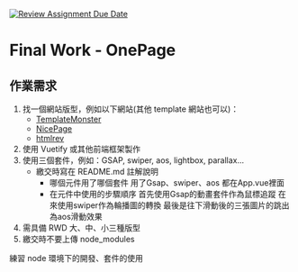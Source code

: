 [![Review Assignment Due Date](https://classroom.github.com/assets/deadline-readme-button-22041afd0340ce965d47ae6ef1cefeee28c7c493a6346c4f15d667ab976d596c.svg)](https://classroom.github.com/a/aMHx-K_k)
# Final Work - OnePage

## 作業需求

1. 找一個網站版型，例如以下網站(其他 template 網站也可以)：
   - [TemplateMonster](https://www.templatemonster.com/)
   - [NicePage](https://nicepage.com/)
   - [htmlrev](https://htmlrev.com/)
2. 使用 Vuetify 或其他前端框架製作
3. 使用三個套件，例如：GSAP, swiper, aos, lightbox, parallax...
   - 繳交時寫在 README.md 註解說明
     - 哪個元件用了哪個套件
     用了Gsap、swiper、aos 都在App.vue裡面
     - 在元件中使用的步驟順序
     首先使用Gsap的動畫套件作為鼠標追蹤
     在來使用swiper作為輪播圖的轉換
     最後是往下滑動後的三張圖片的跳出為aos滑動效果
4. 需具備 RWD 大、中、小三種版型
5. 繳交時不要上傳 node_modules

練習 node 環境下的開發、套件的使用
